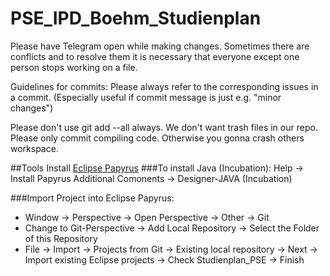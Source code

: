 # PSE_IPD_Boehm_Studienplan

Please have Telegram open while making changes. Sometimes there are conflicts and to resolve them it is necessary that everyone except one person stops working on a file.


Guidelines for commits:
Please always refer to the corresponding issues in a commit. (Especially useful if commit message is just e.g. "minor changes")

Please don't use git add --all always. We don't want trash files in our repo.
Please only commit compiling code. Otherwise you gonna crash others workspace.

##Tools
Install [Eclipse Papyrus](https://eclipse.org/papyrus/download.html)
###To install Java (Incubation):
Help -> Install Papyrus Additional Comonents -> Designer-JAVA (Incubation)

###Import Project into Eclipse Papyrus:
* Window -> Perspective -> Open Perspective -> Other -> Git
* Change to Git-Perspective -> Add Local Repository -> Select the Folder of this Repository
* File -> Import -> Projects from Git -> Existing local repository -> Next -> Import existing Eclipse projects -> Check Studienplan_PSE -> Finish
